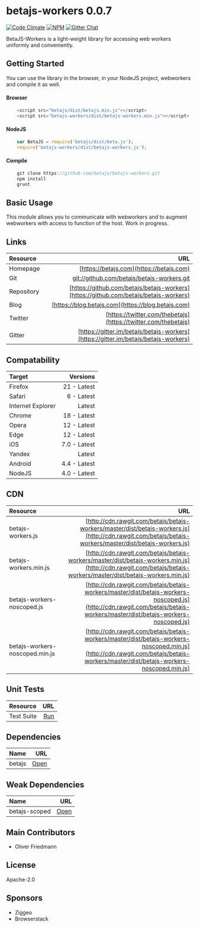 # betajs-workers 0.0.7
[![Code Climate](https://codeclimate.com/github/betajs/betajs-workers/badges/gpa.svg)](https://codeclimate.com/github/betajs/betajs-workers)
[![NPM](https://img.shields.io/npm/v/betajs-workers.svg?style=flat)](https://www.npmjs.com/package/betajs-workers)
[![Gitter Chat](https://badges.gitter.im/betajs/betajs-workers.svg)](https://gitter.im/betajs/betajs-workers)

BetaJS-Workers is a light-weight library for accessing web workers uniformly and conveniently.



## Getting Started


You can use the library in the browser, in your NodeJS project, webworkers and compile it as well.

#### Browser

```javascript
	<script src="betajs/dist/betajs.min.js"></script>
	<script src="betajs-workers/dist/betajs-workers.min.js"></script>
``` 

#### NodeJS

```javascript
	var BetaJS = require('betajs/dist/beta.js');
	require('betajs-workers/dist/betajs-workers.js');
```

#### Compile

```javascript
	git clone https://github.com/betajs/betajs-workers.git
	npm install
	grunt
```



## Basic Usage


This module allows you to communicate with webworkers and to augment webworkers with access to function of the host. Work in progress.


## Links
| Resource   | URL |
| :--------- | --: |
| Homepage   | [https://betajs.com](https://betajs.com) |
| Git        | [git://github.com/betajs/betajs-workers.git](git://github.com/betajs/betajs-workers.git) |
| Repository | [https://github.com/betajs/betajs-workers](https://github.com/betajs/betajs-workers) |
| Blog       | [https://blog.betajs.com](https://blog.betajs.com) | 
| Twitter    | [https://twitter.com/thebetajs](https://twitter.com/thebetajs) | 
| Gitter     | [https://gitter.im/betajs/betajs-workers](https://gitter.im/betajs/betajs-workers) | 



## Compatability
| Target | Versions |
| :----- | -------: |
| Firefox | 21 - Latest |
| Safari | 6 - Latest |
| Internet Explorer | Latest |
| Chrome | 18 - Latest |
| Opera | 12 - Latest |
| Edge | 12 - Latest |
| iOS | 7.0 - Latest |
| Yandex | Latest |
| Android | 4.4 - Latest |
| NodeJS | 4.0 - Latest |


## CDN
| Resource | URL |
| :----- | -------: |
| betajs-workers.js | [http://cdn.rawgit.com/betajs/betajs-workers/master/dist/betajs-workers.js](http://cdn.rawgit.com/betajs/betajs-workers/master/dist/betajs-workers.js) |
| betajs-workers.min.js | [http://cdn.rawgit.com/betajs/betajs-workers/master/dist/betajs-workers.min.js](http://cdn.rawgit.com/betajs/betajs-workers/master/dist/betajs-workers.min.js) |
| betajs-workers-noscoped.js | [http://cdn.rawgit.com/betajs/betajs-workers/master/dist/betajs-workers-noscoped.js](http://cdn.rawgit.com/betajs/betajs-workers/master/dist/betajs-workers-noscoped.js) |
| betajs-workers-noscoped.min.js | [http://cdn.rawgit.com/betajs/betajs-workers/master/dist/betajs-workers-noscoped.min.js](http://cdn.rawgit.com/betajs/betajs-workers/master/dist/betajs-workers-noscoped.min.js) |


## Unit Tests
| Resource | URL |
| :----- | -------: |
| Test Suite | [Run](http://rawgit.com/betajs/betajs-workers/master/tests/tests.html) |


## Dependencies
| Name | URL |
| :----- | -------: |
| betajs | [Open](https://github.com/betajs/betajs) |


## Weak Dependencies
| Name | URL |
| :----- | -------: |
| betajs-scoped | [Open](https://github.com/betajs/betajs-scoped) |


## Main Contributors

- Oliver Friedmann

## License

Apache-2.0






## Sponsors

- Ziggeo
- Browserstack


